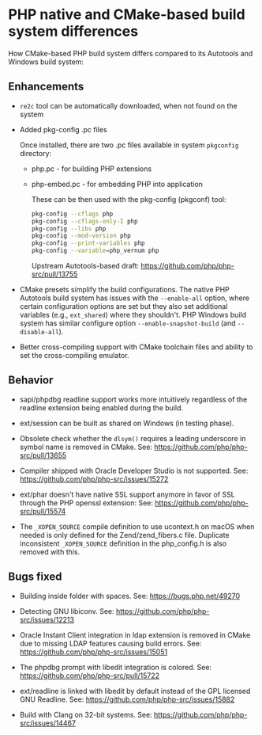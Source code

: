 # PHP native and CMake-based build system differences

How CMake-based PHP build system differs compared to its Autotools and Windows
build system:

## Enhancements

* `re2c` tool can be automatically downloaded, when not found on the system

* Added pkg-config .pc files

  Once installed, there are two .pc files available in system `pkgconfig`
  directory:

  * php.pc - for building PHP extensions
  * php-embed.pc - for embedding PHP into application

    These can be then used with the pkg-config (pkgconf) tool:

    ```sh
    pkg-config --cflags php
    pkg-config --cflags-only-I php
    pkg-config --libs php
    pkg-config --mod-version php
    pkg-config --print-variables php
    pkg-config --variable=php_vernum php
    ```

    Upstream Autotools-based draft: https://github.com/php/php-src/pull/13755

* CMake presets simplify the build configurations. The native PHP Autotools
  build system has issues with the `--enable-all` option, where certain
  configuration options are set but they also set additional variables (e.g.,
  `ext_shared`) where they shouldn't. PHP Windows build system has similar
  configure option `--enable-snapshot-build` (and `--disable-all`).

* Better cross-compiling support with CMake toolchain files and ability to set
  the cross-compiling emulator.

## Behavior

* sapi/phpdbg readline support works more intuitively regardless of the readline
  extension being enabled during the build.

* ext/session can be built as shared on Windows (in testing phase).

* Obsolete check whether the `dlsym()` requires a leading underscore in symbol
  name is removed in CMake.
  See: https://github.com/php/php-src/pull/13655

* Compiler shipped with Oracle Developer Studio is not supported.
  See: https://github.com/php/php-src/issues/15272

* ext/phar doesn't have native SSL support anymore in favor of SSL through the
  PHP openssl extension:
  See: https://github.com/php/php-src/pull/15574

* The `_XOPEN_SOURCE` compile definition to use ucontext.h on macOS when needed
  is only defined for the Zend/zend_fibers.c file. Duplicate inconsistent
  `_XOPEN_SOURCE` definition in the php_config.h is also removed with this.

## Bugs fixed

* Building inside folder with spaces.
  See: https://bugs.php.net/49270

* Detecting GNU libiconv.
  See: https://github.com/php/php-src/issues/12213

* Oracle Instant Client integration in ldap extension is removed in CMake due to
  missing LDAP features causing build errors.
  See: https://github.com/php/php-src/issues/15051

* The phpdbg prompt with libedit integration is colored.
  See: https://github.com/php/php-src/pull/15722

* ext/readline is linked with libedit by default instead of the GPL licensed GNU
  Readline.
  See: https://github.com/php/php-src/issues/15882

* Build with Clang on 32-bit systems.
  See: https://github.com/php/php-src/issues/14467
